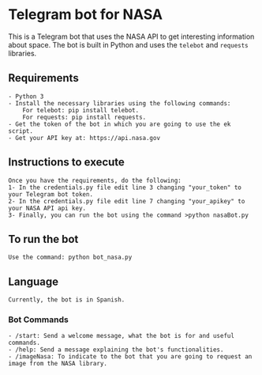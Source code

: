 # Telegram bot for NASA

This is a Telegram bot that uses the NASA API to get interesting information about space. The bot is built in Python and uses the `telebot` and `requests` libraries.

## Requirements
    - Python 3
    - Install the necessary libraries using the following commands:
        For telebot: pip install telebot.
        For requests: pip install requests.
    - Get the token of the bot in which you are going to use the ek script.
    - Get your API key at: https://api.nasa.gov

## Instructions to execute
    Once you have the requirements, do the following:
    1- In the credentials.py file edit line 3 changing "your_token" to your Telegram bot token.
    2- In the credentials.py file edit line 7 changing "your_apikey" to your NASA API api key.
    3- Finally, you can run the bot using the command >python nasaBot.py

## To run the bot
    Use the command: python bot_nasa.py

## Language
    Currently, the bot is in Spanish.

### Bot Commands
    - /start: Send a welcome message, what the bot is for and useful commands.
    - /help: Send a message explaining the bot's functionalities.
    - /imageNasa: To indicate to the bot that you are going to request an image from the NASA library.



